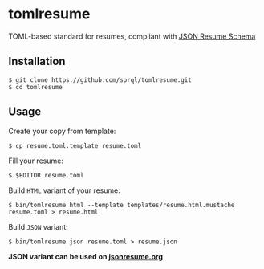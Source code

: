 # tomlresume

TOML-based standard for resumes, compliant with [JSON Resume Schema](https://github.com/jsonresume/resume-schema)

## Installation

    $ git clone https://github.com/sprql/tomlresume.git
    $ cd tomlresume


## Usage

Create your copy from template:

    $ cp resume.toml.template resume.toml

Fill your resume:

    $ $EDITOR resume.toml

Build `HTML` variant of your resume:

    $ bin/tomlresume html --template templates/resume.html.mustache resume.toml > resume.html

Build `JSON` variant:

    $ bin/tomlresume json resume.toml > resume.json

__JSON variant can be used on [jsonresume.org](https://jsonresume.org)__



